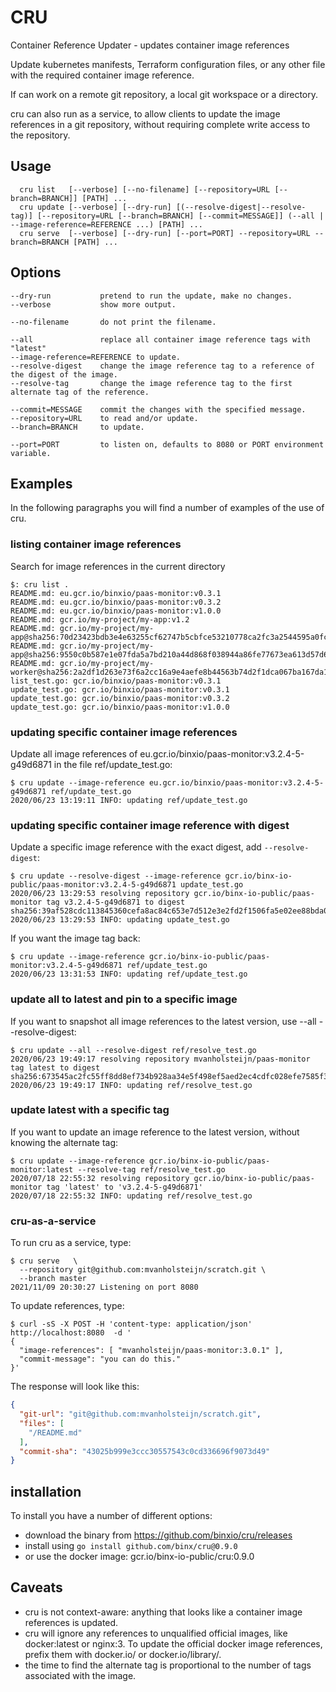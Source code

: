 # CRU
Container Reference Updater - updates container image references

Update kubernetes manifests, Terraform configuration files, or any other file with
the required container image reference.

If can work on a remote git repository, a local git workspace or a directory.

cru can also run as a service, to allow clients to update the image references in a
git repository, without requiring complete write access to the repository.


## Usage
```
  cru list   [--verbose] [--no-filename] [--repository=URL [--branch=BRANCH]] [PATH] ...
  cru update [--verbose] [--dry-run] [(--resolve-digest|--resolve-tag)] [--repository=URL [--branch=BRANCH] [--commit=MESSAGE]] (--all | --image-reference=REFERENCE ...) [PATH] ...
  cru serve  [--verbose] [--dry-run] [--port=PORT] --repository=URL --branch=BRANCH [PATH] ...
```

## Options
```
--dry-run           pretend to run the update, make no changes.
--verbose           show more output.

--no-filename       do not print the filename.

--all               replace all container image reference tags with "latest"
--image-reference=REFERENCE to update.
--resolve-digest    change the image reference tag to a reference of the digest of the image.
--resolve-tag       change the image reference tag to the first alternate tag of the reference.

--commit=MESSAGE    commit the changes with the specified message.
--repository=URL    to read and/or update.
--branch=BRANCH     to update.

--port=PORT         to listen on, defaults to 8080 or PORT environment variable.
```

## Examples
In the following paragraphs you will find a number of examples of the use of cru.

### listing container image references
Search for image references in the current directory
```
$: cru list .
README.md: eu.gcr.io/binxio/paas-monitor:v0.3.1
README.md: eu.gcr.io/binxio/paas-monitor:v0.3.2
README.md: eu.gcr.io/binxio/paas-monitor:v1.0.0
README.md: gcr.io/my-project/my-app:v1.2
README.md: gcr.io/my-project/my-app@sha256:70d23423bdb3e4e63255cf62747b5cbfce53210778ca2fc3a2544595a0fce3c6
README.md: gcr.io/my-project/my-app@sha256:9550c0b587e1e07fda5a7bd210a44d868f038944a86fe77673ea613d57d62ef9
README.md: gcr.io/my-project/my-worker@sha256:2a2df1d263e73f6a2cc16a9e4aefe8b44563b74d2f1dca067ba167da1198216c
list_test.go: gcr.io/binxio/paas-monitor:v0.3.1
update_test.go: gcr.io/binxio/paas-monitor:v0.3.1
update_test.go: gcr.io/binxio/paas-monitor:v0.3.2
update_test.go: gcr.io/binxio/paas-monitor:v1.0.0
```

### updating specific container image references
Update all image references of eu.gcr.io/binxio/paas-monitor:v3.2.4-5-g49d6871 in the file ref/update\_test.go:
```
$ cru update --image-reference eu.gcr.io/binxio/paas-monitor:v3.2.4-5-g49d6871 ref/update_test.go
2020/06/23 13:19:11 INFO: updating ref/update_test.go
```
### updating specific container image reference with digest
Update a specific image reference with the exact digest, add `--resolve-digest`:
```
$ cru update --resolve-digest --image-reference gcr.io/binx-io-public/paas-monitor:v3.2.4-5-g49d6871 update_test.go
2020/06/23 13:29:53 resolving repository gcr.io/binx-io-public/paas-monitor tag v3.2.4-5-g49d6871 to digest sha256:39af528cdc113845360cefa8ac84c653e7d512e3e2fd2f1506fa5e02ee88bda0
2020/06/23 13:29:53 INFO: updating update_test.go
```
If you want the image tag back:
```
$ cru update --image-reference gcr.io/binx-io-public/paas-monitor:v3.2.4-5-g49d6871 ref/update_test.go
2020/06/23 13:31:53 INFO: updating ref/update_test.go
```

### update all to latest and pin to a specific image
If you want to snapshot all image references to the latest version, use --all --resolve-digest:
```
$ cru update --all --resolve-digest ref/resolve_test.go
2020/06/23 19:49:17 resolving repository mvanholsteijn/paas-monitor tag latest to digest sha256:673545ac2fc55ff8dd8ef734b928aa34e5f498ef5aed2ec4cdfc028efe7585f3
2020/06/23 19:49:17 INFO: updating ref/resolve_test.go
```

### update latest with a specific tag
If you want to update an image reference to the latest version, without knowing the alternate tag:
```
$ cru update --image-reference gcr.io/binx-io-public/paas-monitor:latest --resolve-tag ref/resolve_test.go
2020/07/18 22:55:32 resolving repository gcr.io/binx-io-public/paas-monitor tag 'latest' to 'v3.2.4-5-g49d6871'
2020/07/18 22:55:32 INFO: updating ref/resolve_test.go
```

### cru-as-a-service
To run cru as a service, type:

```shell-terminal
$ cru serve   \
  --repository git@github.com:mvanholsteijn/scratch.git \
  --branch master
2021/11/09 20:30:27 Listening on port 8080
```

To update references, type:
```shell-terminal
$ curl -sS -X POST -H 'content-type: application/json' http://localhost:8080  -d '
{
  "image-references": [ "mvanholsteijn/paas-monitor:3.0.1" ],
  "commit-message": "you can do this."
}'
```
The response will look like this:

```json
{
  "git-url": "git@github.com:mvanholsteijn/scratch.git",
  "files": [
    "/README.md"
  ],
  "commit-sha": "43025b999e3ccc30557543c0cd336696f9073d49"
}
```


## installation
To install you have a number of different options:
- download the binary from https://github.com/binxio/cru/releases
- install using `go install github.com/binx/cru@0.9.0`
- or use the docker image: gcr.io/binx-io-public/cru:0.9.0

## Caveats
- cru is not context-aware: anything that looks like a container image references is updated.
- cru will ignore any references to unqualified official images, like docker:latest or nginx:3. To update the official docker image references, prefix them with docker.io/ or docker.io/library/.
- the time to find the alternate tag is proportional to the number of tags associated with the image.
